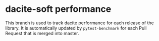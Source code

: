 # dacite-soft performance

This branch is used to track dacite performance for each release of the library.
It is automatically updated by `pytest-benchmark` for each Pull Request that is merged into master.